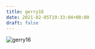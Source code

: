 ```yaml
---
title: gerry16
date: 2021-02-05T19:33:04+00:00
draft: false
---
```


![gerry16](/images/1986%20ca.jpg)


